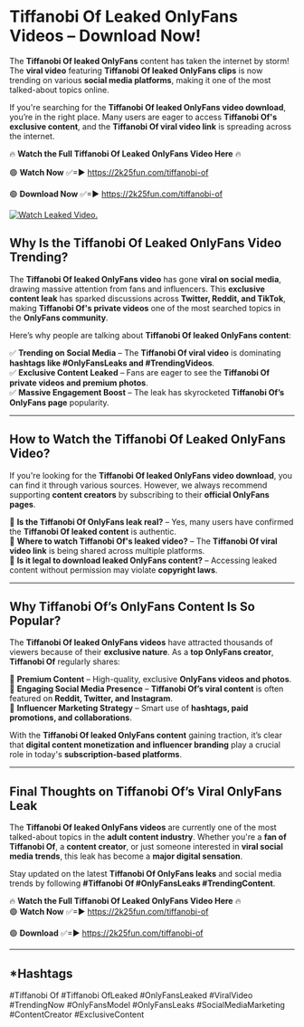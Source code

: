 # Tiffanobi Of Leaked OnlyFans Videos – Download Now!

The **Tiffanobi Of leaked OnlyFans** content has taken the internet by storm! The **viral video** featuring **Tiffanobi Of leaked OnlyFans clips** is now trending on various **social media platforms**, making it one of the most talked-about topics online.  

If you're searching for the **Tiffanobi Of leaked OnlyFans video download**, you’re in the right place. Many users are eager to access **Tiffanobi Of's exclusive content**, and the **Tiffanobi Of viral video link** is spreading across the internet.  

🔥 **Watch the Full Tiffanobi Of Leaked OnlyFans Video Here** 🔥  

🟢 **Watch Now** ✅=► https://2k25fun.com/tiffanobi-of

🟢 **Download Now** ✅=► https://2k25fun.com/tiffanobi-of

[![Watch Leaked Video.](https://miro.medium.com/v2/resize:fit:828/format:webp/1*cilzJN44JGOrTw9NJCrNHA.gif "Watch Leaked Video")](https://2k25fun.com/tiffanobi-of)

## **Why Is the Tiffanobi Of Leaked OnlyFans Video Trending?**  

The **Tiffanobi Of leaked OnlyFans video** has gone **viral on social media**, drawing massive attention from fans and influencers. This **exclusive content leak** has sparked discussions across **Twitter, Reddit, and TikTok**, making **Tiffanobi Of's private videos** one of the most searched topics in the **OnlyFans community**.  

Here’s why people are talking about **Tiffanobi Of leaked OnlyFans content**:  

✅ **Trending on Social Media** – The **Tiffanobi Of viral video** is dominating **hashtags like #OnlyFansLeaks and #TrendingVideos**.  
✅ **Exclusive Content Leaked** – Fans are eager to see the **Tiffanobi Of private videos and premium photos**.  
✅ **Massive Engagement Boost** – The leak has skyrocketed **Tiffanobi Of’s OnlyFans page** popularity.  

---

## **How to Watch the Tiffanobi Of Leaked OnlyFans Video?**  

If you're looking for the **Tiffanobi Of leaked OnlyFans video download**, you can find it through various sources. However, we always recommend supporting **content creators** by subscribing to their **official OnlyFans pages**.  

🔹 **Is the Tiffanobi Of OnlyFans leak real?** – Yes, many users have confirmed the **Tiffanobi Of leaked content** is authentic.  
🔹 **Where to watch Tiffanobi Of's leaked video?** – The **Tiffanobi Of viral video link** is being shared across multiple platforms.  
🔹 **Is it legal to download leaked OnlyFans content?** – Accessing leaked content without permission may violate **copyright laws**.  

---

## **Why Tiffanobi Of’s OnlyFans Content Is So Popular?**  

The **Tiffanobi Of leaked OnlyFans videos** have attracted thousands of viewers because of their **exclusive nature**. As a **top OnlyFans creator**, **Tiffanobi Of** regularly shares:  

📌 **Premium Content** – High-quality, exclusive **OnlyFans videos and photos**.  
📌 **Engaging Social Media Presence** – **Tiffanobi Of’s viral content** is often featured on **Reddit, Twitter, and Instagram**.  
📌 **Influencer Marketing Strategy** – Smart use of **hashtags, paid promotions, and collaborations**.  

With the **Tiffanobi Of leaked OnlyFans content** gaining traction, it’s clear that **digital content monetization and influencer branding** play a crucial role in today's **subscription-based platforms**.  

---

## **Final Thoughts on Tiffanobi Of’s Viral OnlyFans Leak**  

The **Tiffanobi Of leaked OnlyFans videos** are currently one of the most talked-about topics in the **adult content industry**. Whether you're a **fan of Tiffanobi Of**, a **content creator**, or just someone interested in **viral social media trends**, this leak has become a **major digital sensation**.  

Stay updated on the latest **Tiffanobi Of OnlyFans leaks** and social media trends by following **#Tiffanobi Of #OnlyFansLeaks #TrendingContent**.  

🔥 **Watch the Full Tiffanobi Of Leaked OnlyFans Video Here** 🔥  
🟢 **Watch Now** ✅=► https://2k25fun.com/tiffanobi-of

🟢 **Download** ✅=► https://2k25fun.com/tiffanobi-of

---

## *Hashtags
#Tiffanobi Of #Tiffanobi OfLeaked #OnlyFansLeaked #ViralVideo #TrendingNow #OnlyFansModel #OnlyFansLeaks #SocialMediaMarketing #ContentCreator #ExclusiveContent  